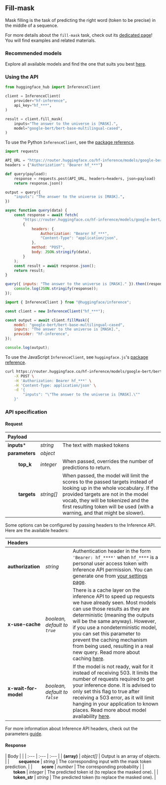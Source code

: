 <!---
This markdown file has been generated from a script. Please do not edit it directly.
For more details, check out:
- the `generate.ts` script: https://github.com/huggingface/hub-docs/blob/main/scripts/api-inference/scripts/generate.ts
- the task template defining the sections in the page: https://github.com/huggingface/hub-docs/tree/main/scripts/api-inference/templates/task/fill-mask.handlebars
- the input jsonschema specifications used to generate the input markdown table: https://github.com/huggingface/huggingface.js/blob/main/packages/tasks/src/tasks/fill-mask/spec/input.json
- the output jsonschema specifications used to generate the output markdown table: https://github.com/huggingface/huggingface.js/blob/main/packages/tasks/src/tasks/fill-mask/spec/output.json
- the snippets used to generate the example:
  - curl: https://github.com/huggingface/huggingface.js/blob/main/packages/tasks/src/snippets/curl.ts
  - python: https://github.com/huggingface/huggingface.js/blob/main/packages/tasks/src/snippets/python.ts
  - javascript: https://github.com/huggingface/huggingface.js/blob/main/packages/tasks/src/snippets/js.ts
- the "tasks" content for recommended models: https://huggingface.co/api/tasks
--->

## Fill-mask

Mask filling is the task of predicting the right word (token to be precise) in the middle of a sequence.

<Tip>

For more details about the `fill-mask` task, check out its [dedicated page](https://huggingface.co/tasks/fill-mask)! You will find examples and related materials.

</Tip>

### Recommended models


Explore all available models and find the one that suits you best [here](https://huggingface.co/models?inference=warm&pipeline_tag=fill-mask&sort=trending).

### Using the API


<inferencesnippet>


<snippet provider="hf-inference" language="python" client="huggingface_hub">

```python
from huggingface_hub import InferenceClient

client = InferenceClient(
    provider="hf-inference",
    api_key="hf_***",
)

result = client.fill_mask(
    inputs="The answer to the universe is [MASK].",
    model="google-bert/bert-base-multilingual-cased",
)
```

</snippet>

To use the Python `InferenceClient`, see the [package reference](https://huggingface.co/docs/huggingface_hub/package_reference/inference_client#huggingface_hub.InferenceClient.).

<snippet provider="hf-inference" language="python" client="requests">

```python
import requests

API_URL = "https://router.huggingface.co/hf-inference/models/google-bert/bert-base-multilingual-cased"
headers = {"Authorization": "Bearer hf_***"}

def query(payload):
    response = requests.post(API_URL, headers=headers, json=payload)
    return response.json()

output = query({
    "inputs": "The answer to the universe is [MASK].",
})
```

</snippet>


<snippet provider="hf-inference" language="js" client="fetch">

```js
async function query(data) {
	const response = await fetch(
		"https://router.huggingface.co/hf-inference/models/google-bert/bert-base-multilingual-cased",
		{
			headers: {
				Authorization: "Bearer hf_***",
				"Content-Type": "application/json",
			},
			method: "POST",
			body: JSON.stringify(data),
		}
	);
	const result = await response.json();
	return result;
}

query({ inputs: "The answer to the universe is [MASK]." }).then((response) => {
    console.log(JSON.stringify(response));
});
```

</snippet>


<snippet provider="hf-inference" language="js" client="huggingface.js">

```js
import { InferenceClient } from "@huggingface/inference";

const client = new InferenceClient("hf_***");

const output = await client.fillMask({
	model: "google-bert/bert-base-multilingual-cased",
	inputs: "The answer to the universe is [MASK].",
	provider: "hf-inference",
});

console.log(output);
```

</snippet>

To use the JavaScript `InferenceClient`, see `huggingface.js`'s [package reference](https://huggingface.co/docs/huggingface.js/inference/classes/InferenceClient#).

<snippet provider="hf-inference" language="sh" client="curl">

```sh
curl https://router.huggingface.co/hf-inference/models/google-bert/bert-base-multilingual-cased \
    -X POST \
    -H 'Authorization: Bearer hf_***' \
    -H 'Content-Type: application/json' \
    -d '{
        "inputs": "\"The answer to the universe is [MASK].\""
    }'
```

</snippet>


</inferencesnippet>



### API specification

#### Request

| Payload |  |  |
| :--- | :--- | :--- |
| **inputs*** | _string_ | The text with masked tokens |
| **parameters** | _object_ |  |
| **&nbsp;&nbsp;&nbsp;&nbsp;&nbsp;&nbsp;&nbsp;&nbsp;top_k** | _integer_ | When passed, overrides the number of predictions to return. |
| **&nbsp;&nbsp;&nbsp;&nbsp;&nbsp;&nbsp;&nbsp;&nbsp;targets** | _string[]_ | When passed, the model will limit the scores to the passed targets instead of looking up in the whole vocabulary. If the provided targets are not in the model vocab, they will be tokenized and the first resulting token will be used (with a warning, and that might be slower). |


Some options can be configured by passing headers to the Inference API. Here are the available headers:

| Headers |   |    |
| :--- | :--- | :--- |
| **authorization** | _string_ | Authentication header in the form `'Bearer: hf_****'` when `hf_****` is a personal user access token with Inference API permission. You can generate one from [your settings page](https://huggingface.co/settings/tokens). |
| **x-use-cache** | _boolean, default to `true`_ | There is a cache layer on the inference API to speed up requests we have already seen. Most models can use those results as they are deterministic (meaning the outputs will be the same anyway). However, if you use a nondeterministic model, you can set this parameter to prevent the caching mechanism from being used, resulting in a real new query. Read more about caching [here](../parameters#caching]). |
| **x-wait-for-model** | _boolean, default to `false`_ | If the model is not ready, wait for it instead of receiving 503. It limits the number of requests required to get your inference done. It is advised to only set this flag to true after receiving a 503 error, as it will limit hanging in your application to known places. Read more about model availability [here](../overview#eligibility]). |

For more information about Inference API headers, check out the parameters [guide](../parameters).

#### Response

| Body |  |
| :--- | :--- | :--- |
| **(array)** | _object[]_ | Output is an array of objects. |
| **&nbsp;&nbsp;&nbsp;&nbsp;&nbsp;&nbsp;&nbsp;&nbsp;sequence** | _string_ | The corresponding input with the mask token prediction. |
| **&nbsp;&nbsp;&nbsp;&nbsp;&nbsp;&nbsp;&nbsp;&nbsp;score** | _number_ | The corresponding probability |
| **&nbsp;&nbsp;&nbsp;&nbsp;&nbsp;&nbsp;&nbsp;&nbsp;token** | _integer_ | The predicted token id (to replace the masked one). |
| **&nbsp;&nbsp;&nbsp;&nbsp;&nbsp;&nbsp;&nbsp;&nbsp;token_str** | _string_ | The predicted token (to replace the masked one). |

